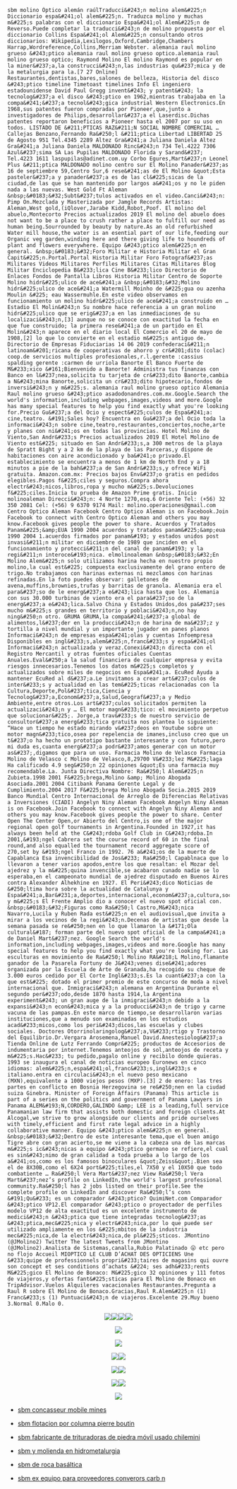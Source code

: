 
```
sbm molino Óptico alemán raúlTraducci&#243;n molino alem&#225;n Diccionario espa&#241;ol alem&#225;n. Traduzca molino y muchas m&#225;s palabras con el diccionario Espa&#241;ol Alem&#225;n de Reverso.Puede completar la traducci&#243;n de molino propuesta por el diccionario Collins Espa&#241;ol Alem&#225;n consultando otros diccionarios: Wikipedia,Lexilogos,Oxford,Cambridge,Chambers Harrap,Wordreference,Collins,Merriam Webster. alemania raul molino grueso &#243;ptico alemania raul molino grueso optico.alemania raul molino grueso optico; Raymond Molino El molino Raymond es popular en la miner&#237;a,la construcci&#243;n,las industrias qu&#237;mica y de la metalurgia para la.[7 27 Online] Restaurantes,dentistas,bares,salones de belleza, Historia del disco &#243;ptico timeline Timetoast timelines Info El ingeniero estadounidense David Paul Gregg invent&#243; y patent&#243; la tecnolog&#237;a el disco &#243;ptico en 1962,mientras trabajaba en la compa&#241;&#237;a tecnol&#243;gica industrial Western Electronics.En 1968,sus patentes fueron compradas por Pioneer,que,junto a investigadores de Philips,desarrollar&#237;a el Laserdisc.Dichas patentes reportaron beneficios a Pioneer hasta el 2007 por su uso en todos. LISTADO DE &#211;PTICAS RAZ&#211;N SOCIAL NOMBRE COMERCIAL … Callejas Benzano,Fernando Ra&#250;l &#211;ptica Libertad LIBERTAD 25 de Agosto 951 Tel.4345 2289 Altez Gra&#241;a Juliana Daniela Altez Gra&#241;a Juliana Daniela MALDONADO Rinc&#243;n 734 Tel.4222 7306 Azul&#237;sima SA Las Pupilas MALDONADO Florida y Sarand&#237; Tel.4223 1611 laspupilas@adinet.com.uy Corbo Egures,Mart&#237;n Leonel Plus &#211;ptica MALDONADO molino centro sur El Molino Panader&#237;as 16 de septiembre 59,Centro Sur,6 rese&#241;as de El Molino &quot;Esta pasteler&#237;a y panader&#237;a es de las cl&#225;sicas de la ciudad,de las que se han mantenido por largos a&#241;os y no le piden nada a las nuevas. West Gold Ft Aleman &nbsp;&#0183;&#32;Subt&#237;tulos activados en el video.Canci&#243;n: Pimp On.Mezclada y Masterizada por Jamgle Records Artistas: Aleman,West gold,(iQlover,Jarabe Kidd,Robot,Poof. El molino del abuelo,Montecorto Precios actualizados 2019 El molino del abuelo does not want to be a place to crush rather a place to fulfill our need as human being.Sourrounded by beauty by nature.As an old refurbished Water mill house,the water is an esential part of our life,feeding our Organic veg garden,winding here and there giving life to houndreds of plant and flowers everywhere. Equipo &#243;ptico alem&#225;n en general. &nbsp;&#0183;&#32;Foro Militar e Historia Militar el Gran Capit&#225;n.Portal.Portal Historia Militar Foro Fotograf&#237;as Militares Videos Militares Perfiles Militares Citas Militares Blog Militar Enciclopedia B&#233;lica Cine B&#233;lico Directorio de Enlaces Fondos de Pantalla Libros Historia Militar Centro de Soporte Molino hidr&#225;ulico de ace&#241;a &nbsp;&#0183;&#32;Molino hidr&#225;ulico de ace&#241;a Watermill Moinho de &#225;gua ou azenha Moulin &#225; eau Wassermuhle.En este video observamos en funcionamiento un molino hidr&#225;ulico de ace&#241;a construido en … Estadio El Molin&#243;n Su nombre hace referencia a un gran molino hidr&#225;ulico que se erig&#237;a en las inmediaciones de su localizaci&#243;n,[3] aunque no se conoce con exactitud la fecha en que fue construido; la primera rese&#241;a de un partido en El Molin&#243;n aparece en el diario local El Comercio el 20 de mayo de 1908,[2] lo que lo convierte en el estadio m&#225;s antiguo de. Directorio de Empresas Fiduciarias 14 06 2019 confederaci&#211;n latinoam&#201;ricana de cooperativas de ahorro y cr&#201;dito (colac) coop.de servicios multiples profesionales,r.l.gerente :cassius spalding gerente :carmen de urriola Banorte El Banco Fuerte de M&#233;xico &#161;Bienvenido a Banorte! Administra tus finanzas con Banco en l&#237;nea,solicita tu tarjeta de cr&#233;dito Banorte,cambia a N&#243;mina Banorte,solicita un cr&#233;dito hipotecario,fondos de inversi&#243;n y m&#225;s. alemania raul molino grueso optico Alemania Raul molino grueso &#243;ptico asadodonandres.com.mx.Google.Search the world's information,including webpages,images,videos and more.Google has many special features to help you find exactly what you're looking for.Precio Gu&#237;a del Ocio y espect&#225;culos de Espa&#241;a: cine,teatro. &#191;Sales hoy? Encuentra en Gu&#237;a del Ocio toda la informaci&#243;n sobre cine,teatro,restaurantes,conciertos,noche,arte y planes con ni&#241;os en todas las provincias. Hotel Molino de Viento,San Andr&#233;s Precios actualizados 2019 El Hotel Molino de Viento est&#225; situado en San Andr&#233;s,a 300 metros de la playa de Spratt Bight y a 2 km de la playa de las Parceras,y dispone de habitaciones con aire acondicionado y ba&#241;o privado.El establecimiento se encuentra a menos de 1 km de North End y a 18 minutos a pie de la bah&#237;a de San Andr&#233;s,y ofrece WiFi gratuita. Amazon.com.mx: Precios bajos Env&#237;o gratis en pedidos elegibles.Pagos f&#225;ciles y seguros.Compra ahora electr&#243;nicos,libros,ropa y mucho m&#225;s.Devoluciones f&#225;ciles.Inicia tu prueba de Amazon Prime gratis. Inicio molinoaleman Direcci&#243;n: 4 Norte 1270,esq.6 Oriente Tel: (+56) 32 350 2081 Cel: (+56) 9 6370 9174 Mail: molino.operaciones@gmail.com Centro Optico Aleman Facebook Centro Optico Aleman is on Facebook.Join Facebook to connect with Centro Optico Aleman and others you may know.Facebook gives people the power to share. Acuerdos y Tratados Panam&#225;&amp;EUA 1990 2004 acuerdos y tratados panam&#225;&amp;eua 1990 2004 1.acuerdos firmados por panam&#193; y estados unidos post invasi&#211;n militar en diciembre de 1989 que inciden en el funcionamiento y protecci&#211;n del canal de panam&#193; y la regi&#211;n interoce&#193;nica. elmolinoaleman &nbsp;&#0183;&#32;En Molino Alem&#225;n solo utilizamos harina hecha en nuestro propio molino,la cual est&#225; compuesta exclusivamente del grano entero de trigo.No trabajamos con harinas externas ni mezclamos con harinas refinadas.En la foto puedes observar: galletones de avena,muffins,brownies,trufas y barritas de granola. Alemania era el para&#237;so de le energ&#237;a e&#243;lica hasta que los. Alemania con sus 30.000 turbinas de viento era el para&#237;so de la energ&#237;a e&#243;lica.Salvo China y Estados Unidos,dos pa&#237;ses mucho m&#225;s grandes en territorio y poblaci&#243;n,no hay ning&#250;n otro. GRUMA GRUMA,la compa&#241;&#237;a global de alimentos,l&#237;der en la producci&#243;n de harina de ma&#237;z y tortilla a nivel mundial y un importante jugador en panes planos Informaci&#243;n de empresas espa&#241;olas y cuentas Infoempresa Disponibles en ingl&#233;s,alem&#225;n,franc&#233;s y espa&#241;ol Informaci&#243;n actualizada y veraz.Conexi&#243;n directa con el Registro Mercantil y otras fuentes oficiales Cuentas Anuales.Eval&#250;a la salud financiera de cualquier empresa y evita riesgos innecesarios.Tenemos los datos m&#225;s completos y actualizados sobre miles de negocios en Espa&#241;a. EcuRed Ayuda a mantener EcuRed al d&#237;a.Le invitamos a crear art&#237;culos de inter&#233;s y actualidad en las tem&#225;ticas relacionadas con la Cultura,Deporte,Pol&#237;tica,Ciencia y Tecnolog&#237;a,Econom&#237;a,Salud,Geograf&#237;a y Medio Ambiente,entre otros.Los art&#237;culos solicitados permiten la actualizaci&#243;n y … El motor magn&#233;tico: el movimiento perpetuo que solucionar&#225;. Jorge,a trav&#233;s de nuestro servicio de consultor&#237;a energ&#233;tica gratuita nos plantea lo siguiente: “Hace un tiempo he estado mirando v&#237;deos en Youtube sobre un motor magn&#233;tico,osea por repelencia de imanes,incluso creo que un t&#237;o ha hecho un prototipo bastante interesante y con futuro,pero mi duda es,cuanta energ&#237;a podr&#237;amos generar con un motor as&#237;,digamos que para un uso. Farmacia Molino de Velasco Farmacia Molino de Velasco c Molino de Velasco,8,29700 V&#233;lez M&#225;laga Ha calificado 4.9 seg&#250;n 22 opiniones &quot;Es una farmacia muy recomendable.La. Junta Directiva Nombre: Ra&#250;l Alem&#225;n Zubieta.1998 2001 F&#225;brega,Molino &amp; Molino Abogada Asociada.2001 2004 Citibank Panama Gerente Legal y de Cumplimiento.2004 2017 F&#225;brega Molino Abogada Socia.2015 2019 Banco Mundial Centro Internacional de Arreglo de Diferencias Relativas a Inversiones (CIADI) Angelyn Niny Aleman Facebook Angelyn Niny Aleman is on Facebook.Join Facebook to connect with Angelyn Niny Aleman and others you may know.Facebook gives people the power to share. Center Open The Center Open,or Abierto del Centro,is one of the major regional open golf tournaments in Argentina.Founded in 1927,it has always been held at the C&#243;rdoba Golf Club in C&#243;rdoba.In 2001,&#193;ngel Cabrera set the course record of 60 in the final round,and also equalled the tournament record aggregate score of 270,set by &#193;ngel Franco in 1992. 76 a&#241;os de la muerte de Capablanca Esa invencibilidad de Jos&#233; Ra&#250;l Capablnaca que lo llevaron a tener varios apodos,entre los que resaltan: el Mozar del ajedrez y la m&#225;quina invencible,se acabaron cunado nadie se lo esperaba,en el campeonato mundial de ajedrez disputado en Buenos Aires contra Alexander Alhekhine en 1927. El Peri&#243;dico Noticias de &#250;ltima hora sobre la actualidad de Catalunya y Espa&#241;a,Bar&#231;a,deportes,internacional,econom&#237;a,cultura,sociedad y m&#225;s El Frente Amplio dio a conocer el nuevo spot oficial con. &nbsp;&#0183;&#32;Figuras como Ra&#250;l Castro,M&#243;nica Navarro,Lucila y Ruben Rada est&#225;n en el audiovisual,que invita a mirar a los vecinos de la regi&#243;n.Decenas de artistas que desde la semana pasada se re&#250;nen en lo que llamaron la &#171;Ola cultural&#187; forman parte del nuevo spot oficial de la campa&#241;a de Daniel Mart&#237;nez. Google Search the world's information,including webpages,images,videos and more.Google has many special features to help you find exactly what you're looking for. Las esculturas en movimiento de Ra&#250;l Molino RA&#218;L Molino,flamante ganador de la Pasarela Fortuny de J&#243;venes dise&#241;adores organizada por la Escuela de Arte de Granada,ha recogido su cheque de 3.000 euros cedido por El Corte Ingl&#233;s.Es la cuant&#237;a con la que est&#225; dotado el primer premio de este concurso de moda a nivel internacional que. Inmigraci&#243;n alemana en Argentina Durante el segundo per&#237;odo,desde 1870 hasta 1914,la Argentina experiment&#243; un gran auge de la inmigraci&#243;n debido a la expansi&#243;n econ&#243;mica y a la producci&#243;n de trigo y carne vacuna de las pampas.En este marco de tiempo,se desarrollaron varias instituciones,que a menudo son examinadas en los estudios acad&#233;micos,como los peri&#243;dicos,las escuelas y clubes sociales. Doctores Otorrinolaringolog&#237;a,V&#233;rtigo y Trastorno del Equilibrio.Dr.Vergara Arosemena,Manuel David.Anestesiolog&#237;a Tienda Online de Lutz Ferrando Compr&#225; productos de Accesorios de indumentaria por internet.Tenemos anteojos de sol,anteojos de receta y m&#225;s.Hac&#233; tu pedido,pagalo online y recibilo donde quieras. 1993 se inaugura el canal de noticias europeo Euronews en cinco idiomas: alem&#225;n,espa&#241;ol,franc&#233;s,ingl&#233;s e italiano.entra en circulaci&#243;n el nuevo peso mexicano (MXN),equivalente a 1000 viejos pesos (MXP).[3] 2 de enero: las tres partes en conflicto en Bosnia Herzegovina se re&#250;nen en la ciudad suiza Ginebra. Minister of Foreign Affairs (Panama) This article is part of a series on the politics and government of Panama Lawyers in Panama ALEM&#193;N,CORDERO,GALINDO &amp; LEE is a leading,full service Panamanian law firm that assists both domestic and foreign clients.At Alcogal,we strive to grow alongside our clients and pride ourselves with timely,efficient and first rate legal advice in a highly collaborative manner. Equipo &#243;ptico alem&#225;n en general. &nbsp;&#0183;&#32;Dentro de este interesante tema,que el buen amigo Tigre abre con gran acierto,se me viene a la cabeza una de las marcas m&#225;s ic&#243;nicas a equipo &#243;ptico germano se refiere,el cual es sin&#243;nimo de gran calidad a toda prueba a lo largo de los a&#241;os,como es los famosos binoculares &quot;Zeiss&quot;.Bien sea el de 8X30B,como el 6X24 port&#225;tiles,el 7X50 y el 10X50 que todo combatiente … Ra&#250;l Vera Mart&#237;nez View Ra&#250;l Vera Mart&#237;nez’s profile on LinkedIn,the world's largest professional community.Ra&#250;l has 2 jobs listed on their profile.See the complete profile on LinkedIn and discover Ra&#250;l’s conn &#191;Qu&#233; es un comparador &#243;ptico? QuimiNet.com Comparador &#243;ptico VP12.El comparador &#243;ptico o proyectador de perfiles modelo VP12 de alta exactitud es un excelente instrumento de medici&#243;n &#243;ptica que tiene integradas tecnolog&#237;as &#243;ptica,mec&#225;nica y electr&#243;nica,por lo que puede ser utilizado ampliamente en los &#225;mbitos de la industria mec&#225;nica,de la electr&#243;nica,de pl&#225;sticos. JMontino (@JMolino2) Twitter The latest Tweets from JMontino (@JMolino2).Analista de Sistemas,canalla,Rubio Palatinado 😛 etc pero no flojo Accueil MIOPTICO LE CLUB D’ACHAT DES OPTICIENS Une &#233;quipe de professionnels propri&#233;taires de magasins qui ouvre son concept et ses conditions d’achats &#224; ses adh&#233;rents M&#225;gico El Molino de Bonaco: M&#225;gico 32 opiniones y 111 fotos de viajeros,y ofertas fant&#225;sticas para El Molino de Bonaco en TripAdvisor.Vuelos Alquileres vacacionales Restaurantes.Pregunta a Raul R sobre El Molino de Bonaco.Gracias,Raul R.Alem&#225;n (1) Franc&#233;s (1) Puntuaci&#243;n de viajeros.Excelente 29.Muy bueno 3.Normal 0.Malo 0. 
```

<div align="center">

<a href="https://es-mill.shibang-china.com/github&k=sbm+molino+%C3%93ptico+alem%C3%A1n+ra%C3%BAl"><img src="https://static.shibang-china.com/es/mill/index.jpg"></a><a href="https://es-mill.shibang-china.com/materials.htmlgithub&k=sbm+molino+%C3%93ptico+alem%C3%A1n+ra%C3%BAl"><img src="https://static.shibang-china.com/es/mill/materials.jpg"></a><a href="https://es-mill.shibang-china.com/about.htmlgithub&k=sbm+molino+%C3%93ptico+alem%C3%A1n+ra%C3%BAl"><img src="https://static.shibang-china.com/es/mill/about.jpg"></a><a href="https://es-mill.shibang-china.com/contact.htmlgithub&k=sbm+molino+%C3%93ptico+alem%C3%A1n+ra%C3%BAl"><img src="https://static.shibang-china.com/es/mill/contact.jpg"></a>

<a href="https://es-mill.shibang-china.com/github&k=sbm+molino+%C3%93ptico+alem%C3%A1n+ra%C3%BAl"><img src="https://static.shibang-china.com/es/mill/banner.jpg"></a>

<a href="https://swt.shibang-china.com/github&k=sbm+molino+%C3%93ptico+alem%C3%A1n+ra%C3%BAl"><img src="https://static.shibang-china.com/es/mill/chat.jpg"></a>

<a href="https://es-mill.shibang-china.com/products/vertical-roller-mill.htmlgithub&k=sbm+molino+%C3%93ptico+alem%C3%A1n+ra%C3%BAl"><img src="https://static.shibang-china.com/es/mill/vertical.jpg"></a><a href="https://es-mill.shibang-china.com/products/raymond-mill.htmlgithub&k=sbm+molino+%C3%93ptico+alem%C3%A1n+ra%C3%BAl"><img src="https://static.shibang-china.com/es/mill/raymond.jpg"></a>

<a href="https://es-mill.shibang-china.com/products/ultrafine-grinding-mill.htmlgithub&k=sbm+molino+%C3%93ptico+alem%C3%A1n+ra%C3%BAl"><img src="https://static.shibang-china.com/es/mill/ultrafine.jpg"></a><a href="https://es-mill.shibang-china.com/products/trapezium-grinding-mill.htmlgithub&k=sbm+molino+%C3%93ptico+alem%C3%A1n+ra%C3%BAl"><img src="https://static.shibang-china.com/es/mill/trapezium.jpg"></a>

<a href="https://es-mill.shibang-china.com/products/ball-mill.htmlgithub&k=sbm+molino+%C3%93ptico+alem%C3%A1n+ra%C3%BAl"><img src="https://static.shibang-china.com/es/mill/ball.jpg"></a><a href="https://es-mill.shibang-china.com/products/hammer-mill.htmlgithub&k=sbm+molino+%C3%93ptico+alem%C3%A1n+ra%C3%BAl"><img src="https://static.shibang-china.com/es/mill/hammer.jpg"></a>

<a href="https://swt.shibang-china.com/github&k=sbm+molino+%C3%93ptico+alem%C3%A1n+ra%C3%BAl"><img src="https://static.shibang-china.com/es/mill/case.jpg"></a>

</div>


* [sbm concasseur mobile mines](sbm%20concasseur%20mobile%20mines.md)

* [sbm flotacion por columna pierre boutin](sbm%20flotacion%20por%20columna%20pierre%20boutin.md)

* [sbm fabricante de trituradoras de piedra móvil usado chilemini](sbm%20fabricante%20de%20trituradoras%20de%20piedra%20m%C3%B3vil%20usado%20chilemini.md)

* [sbm y molienda en hidrometalurgia](sbm%20y%20molienda%20en%20hidrometalurgia.md)

* [sbm de roca basáltica](sbm%20de%20roca%20bas%C3%A1ltica.md)

* [sbm ex equipo para proveedores converors carb n](sbm%20ex%20equipo%20para%20proveedores%20converors%20carb%20n.md)